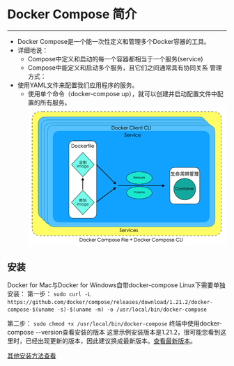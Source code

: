 # Docker Compose 简介
---
- Docker Compose是一个能一次性定义和管理多个Docker容器的工具。
- 详细地说：
  - Compose中定义和启动的每一个容器都相当于一个服务(service)
  - Compose中能定义和启动多个服务，且它们之间通常具有协同关系
管理方式：
- 使用YAML文件来配置我们应用程序的服务。
  - 使用单个命令（docker-compose up），就可以创建并启动配置文件中配置的所有服务。
![](/assets/compose.png)

## 安装
Docker for Mac与Docker for Windows自带docker-compose
Linux下需要单独安装：
第一步：
`sudo curl -L https://github.com/docker/compose/releases/download/1.21.2/docker-compose-$(uname -s)-$(uname -m) -o /usr/local/bin/docker-compose`

第二步：
`sudo chmod +x /usr/local/bin/docker-compose`
终端中使用docker-compose --version查看安装的版本
这里示例安装版本是1.21.2，很可能您看到这里时，已经出现更新的版本，因此建议换成最新版本。[查看最新版本](https://github.com/docker/compose/releases)。

[其他安装方法查看](https://docs.docker.com/compose/install/#install-compose)


